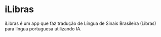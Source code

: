 # iLibras
iLibras é um app que faz tradução de Língua de Sinais Brasileira (Libras) para língua portuguesa utilizando IA.
